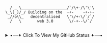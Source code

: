 ```

  / _ \____________________/`/\+-/\'\'\
\_\(_)/_/ Building on the  -+-    -+-+-
 _//o\\_   decentralised   \'\/+-\/`/`/
  /   \       web 3.0       \/-+--\/`/
  
```
      
<details>
<summary>•┈┈✦ Click To View My GitHub Status ✦┈┈•</summary>
<p align="left">
    <img alt = "My GitHub Stats" src="https://github-readme-stats.vercel.app/api?username=iggyiccy&show_icons=true&theme=dracula&hide=issues&hide_border=true">
    <br>
    <img alt = "My Top Languages" src="https://github-readme-stats.vercel.app/api/top-langs/?username=iggyiccy&theme=dracula&layout=compact&hide=jupyter notebook,html,php&hide_border=true">
</p>
  <a href="https://app.daily.dev/iggyiccy"><img src="https://api.daily.dev/devcards/3324f113c9cb4ff1a05e8ebcd9715938.png?r=1pg" width="400" alt="Iggy's Dev Card"/></a>
</details>

